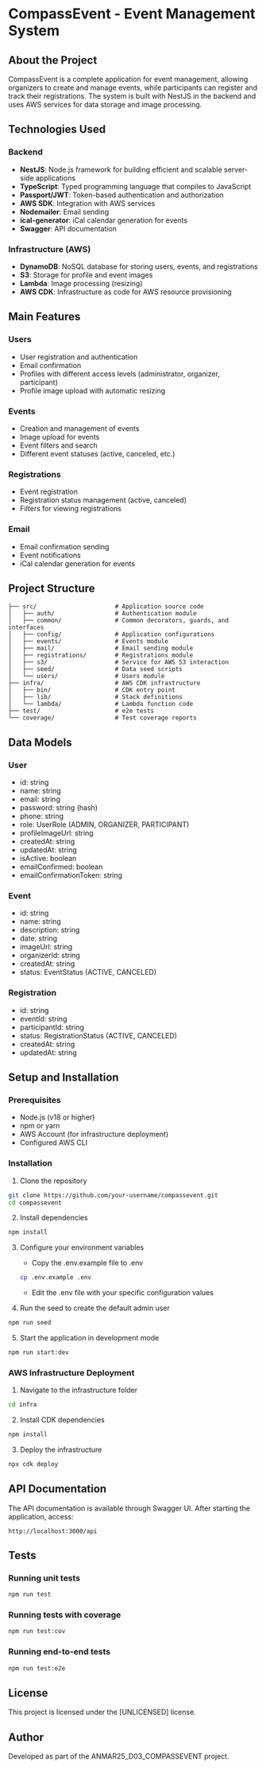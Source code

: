 # CompassEvent - Event Management System

## About the Project

CompassEvent is a complete application for event management, allowing organizers to create and manage events, while participants can register and track their registrations. The system is built with NestJS in the backend and uses AWS services for data storage and image processing.

## Technologies Used

### Backend
- **NestJS**: Node.js framework for building efficient and scalable server-side applications
- **TypeScript**: Typed programming language that compiles to JavaScript
- **Passport/JWT**: Token-based authentication and authorization
- **AWS SDK**: Integration with AWS services
- **Nodemailer**: Email sending
- **ical-generator**: iCal calendar generation for events
- **Swagger**: API documentation

### Infrastructure (AWS)
- **DynamoDB**: NoSQL database for storing users, events, and registrations
- **S3**: Storage for profile and event images
- **Lambda**: Image processing (resizing)
- **AWS CDK**: Infrastructure as code for AWS resource provisioning

## Main Features

### Users
- User registration and authentication
- Email confirmation
- Profiles with different access levels (administrator, organizer, participant)
- Profile image upload with automatic resizing

### Events
- Creation and management of events
- Image upload for events
- Event filters and search
- Different event statuses (active, canceled, etc.)

### Registrations
- Event registration
- Registration status management (active, canceled)
- Filters for viewing registrations

### Email
- Email confirmation sending
- Event notifications
- iCal calendar generation for events

## Project Structure

```
├── src/                      # Application source code
│   ├── auth/                 # Authentication module
│   ├── common/               # Common decorators, guards, and interfaces
│   ├── config/               # Application configurations
│   ├── events/               # Events module
│   ├── mail/                 # Email sending module
│   ├── registrations/        # Registrations module
│   ├── s3/                   # Service for AWS S3 interaction
│   ├── seed/                 # Data seed scripts
│   └── users/                # Users module
├── infra/                    # AWS CDK infrastructure
│   ├── bin/                  # CDK entry point
│   ├── lib/                  # Stack definitions
│   └── lambda/               # Lambda function code
├── test/                     # e2e tests
└── coverage/                 # Test coverage reports
```

## Data Models

### User
- id: string
- name: string
- email: string
- password: string (hash)
- phone: string
- role: UserRole (ADMIN, ORGANIZER, PARTICIPANT)
- profileImageUrl: string
- createdAt: string
- updatedAt: string
- isActive: boolean
- emailConfirmed: boolean
- emailConfirmationToken: string

### Event
- id: string
- name: string
- description: string
- date: string
- imageUrl: string
- organizerId: string
- createdAt: string
- status: EventStatus (ACTIVE, CANCELED)

### Registration
- id: string
- eventId: string
- participantId: string
- status: RegistrationStatus (ACTIVE, CANCELED)
- createdAt: string
- updatedAt: string

## Setup and Installation

### Prerequisites
- Node.js (v18 or higher)
- npm or yarn
- AWS Account (for infrastructure deployment)
- Configured AWS CLI

### Installation

1. Clone the repository
```bash
git clone https://github.com/your-username/compassevent.git
cd compassevent
```

2. Install dependencies
```bash
npm install
```

3. Configure your environment variables
   - Copy the .env.example file to .env
   ```bash
   cp .env.example .env
   ```
   - Edit the .env file with your specific configuration values

4. Run the seed to create the default admin user
```bash
npm run seed
```

5. Start the application in development mode
```bash
npm run start:dev
```

### AWS Infrastructure Deployment

1. Navigate to the infrastructure folder
```bash
cd infra
```

2. Install CDK dependencies
```bash
npm install
```

3. Deploy the infrastructure
```bash
npx cdk deploy
```

## API Documentation

The API documentation is available through Swagger UI. After starting the application, access:

```
http://localhost:3000/api
```

## Tests

### Running unit tests
```bash
npm run test
```

### Running tests with coverage
```bash
npm run test:cov
```

### Running end-to-end tests
```bash
npm run test:e2e
```

## License

This project is licensed under the [UNLICENSED] license.

## Author

Developed as part of the ANMAR25_D03_COMPASSEVENT project.